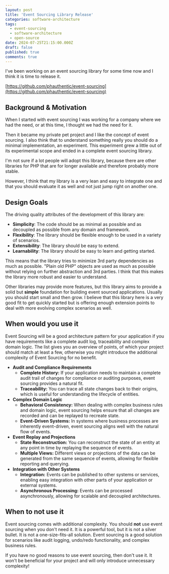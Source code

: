 ```yaml
---
layout: post
title: 'Event Sourcing Library Release'
categories: software-architecture
tags:
  - event-sourcing
  - software-architecture
  - open-source
date: 2024-07-25T21:15:00.000Z
draft: false
published: true
comments: true
---
```


I've been working on an event sourcing library for some time now and I think it is time to release it.

[https://github.com/phauthentic/event-sourcing](https://github.com/phauthentic/event-sourcing)

## Background & Motivation

When I started with event sourcing I was working for a company where we had the need, or at this time, I thought we had the need for it.

Then it became my private pet project and I like the concept of event sourcing. I also think that to understand something really you should do a minimal implementation, an experiment. This experiment grew a little out of its experimental scope and ended in a complete event sourcing library.

I'm not sure if a lot people will adopt this library, because there are other libraries for PHP that are for longer available and therefore probably more stable.

However, I think that my library is a very lean and easy to integrate one and that you should evaluate it as well and not just jump right on another one.

## Design Goals

The driving quality attributes of the development of this library are:

* **Simplicity**: The code should be as minimal as possible and as decoupled as possible from any domain and framework.
* **Flexibility**: The library should be flexible enough to be used in a variety of scenarios.
* **Extensibility**: The library should be easy to extend.
* **Learnability**: The library should be easy to learn and getting started.

This means that the library tries to minimize 3rd party dependencies as much as possible. "Plain old PHP" objects are used as much as possible without relying on further abstraction and 3rd parties. I think that this makes the library more robust and easier to understand.

Other libraries may provide more features, but this library aims to provide a solid but **simple** foundation for building event sourced applications. Usually you should start small and then grow. I believe that this library here is a very good fit to get quickly started but is offering enough extension points to deal with more evolving complex scenarios as well.

## When would you use it

Event Sourcing will be a good architecture pattern for your application if you have requirements like a complete audit log, traceability and complex domain logic. The list gives you an overview of points, of which your project should match at least a few, otherwise you might introduce the additional complexity of Event Sourcing for no benefit.

* **Audit and Compliance Requirements**
  * **Complete History:** If your application needs to maintain a complete audit trail of changes for compliance or auditing purposes, event sourcing provides a natural fit.
  * **Traceability:** You can trace all state changes back to their origins, which is useful for understanding the lifecycle of entities.
* **Complex Domain Logic**
  * **Behavioral Consistency:** When dealing with complex business rules and domain logic, event sourcing helps ensure that all changes are recorded and can be replayed to recreate state.
  * **Event-Driven Systems:** In systems where business processes are inherently event-driven, event sourcing aligns well with the natural flow of events.
* **Event Replay and Projections**
  * **State Reconstruction:** You can reconstruct the state of an entity at any point in time by replaying the sequence of events.
  * **Multiple Views:** Different views or projections of the data can be generated from the same sequence of events, allowing for flexible reporting and querying.
* **Integration with Other Systems**
  * **Integration:** Events can be published to other systems or services, enabling easy integration with other parts of your application or external systems.
  * **Asynchronous Processing:** Events can be processed asynchronously, allowing for scalable and decoupled architectures.

## When to not use it

Event sourcing comes with additional complexity. You should **not** use event sourcing when you don't need it. It is a powerful tool, but it is not a silver bullet. It is not a one-size-fits-all solution. Event sourcing is a good solution for scenarios like audit logging, undo/redo functionality, and complex business rules.

If you have no good reasons to use event sourcing, then don't use it. It won't be beneficial for your project and will only introduce unnecessary complexity!
